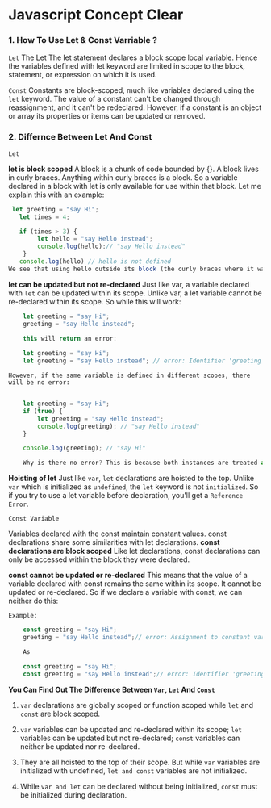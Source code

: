 # Javascript Concept Clear

### 1. How To Use Let & Const Varriable ? 

`Let` The Let  The let statement declares a block scope local variable. Hence the variables defined with let keyword are limited in scope to the block, statement, or expression on which it is used.
    

`Const` Constants are block-scoped, much like variables declared using the `let` keyword. The value of a constant can't be changed through reassignment, and it can't be redeclared. However, if a constant is an object or array its properties or items can be updated or removed. 

### 2. Differnce Between Let And Const

`Let`

**let is block scoped**
A block is a chunk of code bounded by {}. A block lives in curly braces. Anything within curly braces is a block. So a variable declared in a block with let  is only available for use within that block. Let me explain this with an example:

```javascript
 let greeting = "say Hi";
   let times = 4;

   if (times > 3) {
        let hello = "say Hello instead";
        console.log(hello);// "say Hello instead"
    }
   console.log(hello) // hello is not defined
We see that using hello outside its block (the curly braces where it was defined) returns an error. This is because let variables are block scoped .
```

**let can be updated but not re-declared** Just like var,  a variable declared with `let` can be updated within its scope. Unlike var, a let variable cannot be re-declared within its scope. So while this will work:

```javascript
    let greeting = "say Hi";
    greeting = "say Hello instead";

    this will return an error:
    
    let greeting = "say Hi";
    let greeting = "say Hello instead"; // error: Identifier 'greeting' has already been declared
```

    However, if the same variable is defined in different scopes, there will be no error:

```javascript

    let greeting = "say Hi";
    if (true) {
        let greeting = "say Hello instead";
        console.log(greeting); // "say Hello instead"
    }

    console.log(greeting); // "say Hi"

    Why is there no error? This is because both instances are treated as different variables since they have different scopes.
```
**Hoisting of let**
Just like  `var`, `let` declarations are hoisted to the top. Unlike `var` which is initialized as `undefined`, the `let` keyword is not `initialized`. So if you try to use a let variable before declaration, you'll get a `Reference Error`.

`Const Variable`

Variables declared with the const maintain constant values. const declarations share some similarities with let declarations.
**const declarations are block scoped** Like let declarations, const declarations can only be accessed within the block they were declared.

**const cannot be updated or re-declared** This means that the value of a variable declared with const remains the same within its scope. It cannot be updated or re-declared. So if we declare a variable with const, we can neither do this:

`Example:`

```javascript
    const greeting = "say Hi";
    greeting = "say Hello instead";// error: Assignment to constant variable. 

    As

    const greeting = "say Hi";
    const greeting = "say Hello instead";// error: Identifier 'greeting' has already been declared

```

**You Can Find Out The Difference Between `Var`, `Let` And `Const`**

1. `var` declarations are globally scoped or function scoped while `let` and `const` are block scoped.

2. `var` variables can be updated and re-declared within its scope; `let` variables can be updated but not re-declared; `const` variables can neither be updated nor re-declared.

3. They are all hoisted to the top of their scope. But while `var` variables are initialized with undefined, `let and const` variables are not initialized.

4. While `var and let` can be declared without being initialized, `const` must be initialized during declaration.

